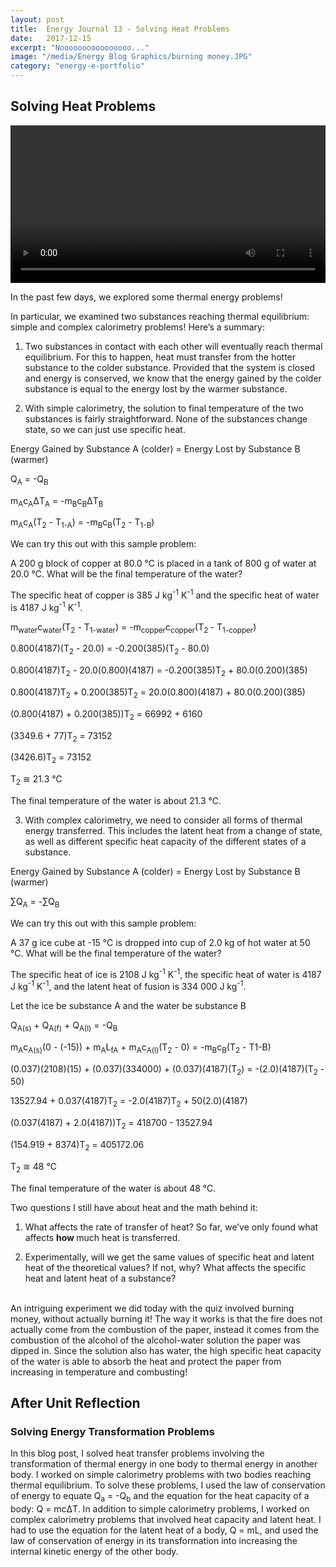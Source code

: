 ```yaml
---
layout: post
title:  Energy Journal 13 - Solving Heat Problems
date:   2017-12-15
excerpt: "Noooooooooooooooo..."
image: "/media/Energy Blog Graphics/burning money.JPG"
category: "energy-e-portfolio"
---
```


## Solving Heat Problems

<video controls width="100%" height="auto">
    <source src="{{ "/media/Energy Blog Graphics/burning money.mp4" | absolute_url }}" type="video/mp4">
</video>

In the past few days, we explored some thermal energy problems!

In particular, we examined two substances reaching thermal equilibrium: simple and complex calorimetry problems! Here’s a summary:<!--more-->

1) Two substances in contact with each other will eventually reach thermal equilibrium. For this to happen, heat must transfer from the hotter substance to the colder substance. Provided that the system is closed and energy is conserved, we know that the energy gained by the colder substance is equal to the energy lost by the warmer substance. 

2) With simple calorimetry, the solution to final temperature of the two substances is fairly straightforward. None of the substances change state, so we can just use specific heat.

Energy Gained by Substance A (colder) = Energy Lost by Substance B (warmer)

Q<sub>A</sub> = -Q<sub>B</sub>

m<sub>A</sub>c<sub>A</sub>ΔT<sub>A</sub> = -m<sub>B</sub>c<sub>B</sub>ΔT<sub>B</sub>

m<sub>A</sub>c<sub>A</sub>(T<sub>2</sub> - T<sub>1-A</sub>) = -m<sub>B</sub>c<sub>B</sub>(T<sub>2</sub> - T<sub>1-B</sub>)


We can try this out with this sample problem:

A 200 g block of copper at 80.0 ℃ is placed in a tank of 800 g of water at 20.0 ℃. What will be the final temperature of the water?

The specific heat of copper is 385 J kg<sup>-1</sup> K<sup>-1</sup> and the specific heat of water is 4187 J kg<sup>-1</sup> K<sup>-1</sup>.

m<sub>water</sub>c<sub>water</sub>(T<sub>2</sub> - T<sub>1-water</sub>) = -m<sub>copper</sub>c<sub>copper</sub>(T<sub>2 </sub>- T<sub>1-copper</sub>)

0.800(4187)(T<sub>2</sub> - 20.0) = -0.200(385)(T<sub>2</sub> - 80.0)

0.800(4187)T<sub>2</sub> - 20.0(0.800)(4187) = -0.200(385)T<sub>2</sub> + 80.0(0.200)(385)

0.800(4187)T<sub>2</sub> + 0.200(385)T<sub>2</sub> = 20.0(0.800)(4187) + 80.0(0.200)(385)

(0.800(4187) + 0.200(385))T<sub>2</sub> = 66992 + 6160

(3349.6 + 77)T<sub>2</sub> = 73152

(3426.6)T<sub>2</sub> = 73152

T<sub>2</sub> ≅ 21.3 ℃

The final temperature of the water is about 21.3 ℃.

3) With complex calorimetry, we need to consider all forms of thermal energy transferred. This includes the latent heat from a change of state, as well as different specific heat capacity of the different states of a substance.

Energy Gained by Substance A (colder) = Energy Lost by Substance B (warmer)

∑Q<sub>A</sub> = -∑Q<sub>B</sub>

We can try this out with this sample problem:

A 37 g ice cube at -15 ℃ is dropped into cup of 2.0 kg of hot water at 50 ℃. What will be the final temperature of the water?

The specific heat of ice is 2108 J kg<sup>-1</sup> K<sup>-1</sup>, the specific heat of water is 4187 J kg<sup>-1</sup> K<sup>-1</sup>, and the latent heat of fusion is 334 000 J kg<sup>-1</sup>.

Let the ice be substance A and the water be substance B

Q<sub>A(s)</sub> + Q<sub>A(f)</sub> + Q<sub>A(l)</sub> = -Q<sub>B

</sub>m<sub>A</sub>c<sub>A(s)</sub>(0 - (-15)) + m<sub>A</sub>L<sub>fA</sub> + m<sub>A</sub>c<sub>A(l)</sub>(T<sub>2</sub> - 0) = -m<sub>B</sub>c<sub>B</sub>(T<sub>2</sub> - T1-B)

(0.037)(2108)(15) + (0.037)(334000) + (0.037)(4187)(T<sub>2</sub>) = -(2.0)(4187)(T<sub>2</sub> - 50)

13527.94 + 0.037(4187)T<sub>2</sub> = -2.0(4187)T<sub>2</sub> + 50(2.0)(4187)

(0.037(4187) + 2.0(4187))T<sub>2</sub> = 418700 - 13527.94

(154.919 + 8374)T<sub>2</sub> = 405172.06

T<sub>2</sub> ≅ 48 ℃

The final temperature of the water is about 48 ℃.

Two questions I still have about heat and the math behind it:

1) What affects the rate of transfer of heat? So far, we’ve only found what affects <b>how </b>much heat is transferred.

2) Experimentally, will we get the same values of specific heat and latent heat of the theoretical values? If not, why? What affects the specific heat and latent heat of a substance?

<br>
An intriguing experiment we did today with the quiz involved burning money, without actually burning it! The way it works is that the fire does not actually come from the combustion of the paper, instead it comes from the combustion of the alcohol of the alcohol-water solution the paper was dipped in. Since the solution also has water, the high specific heat capacity of the water is able to absorb the heat and protect the paper from increasing in temperature and combusting!

## After Unit Reflection

### Solving Energy Transformation Problems

In this blog post, I solved heat transfer problems involving the transformation of thermal energy in one body to thermal energy in another body. I worked on simple calorimetry problems with two bodies reaching thermal equilibrium. To solve these problems, I used the law of conservation of energy to equate Q<sub>a</sub> = -Q<sub>b</sub> and the equation for the heat capacity of a body: Q = mcΔT. In addition to simple calorimetry problems, I worked on complex calorimetry problems that involved heat capacity and latent heat. I had to use the equation for the latent heat of a body, Q = mL, and used the law of conservation of energy in its transformation into increasing the internal kinetic energy of the other body.